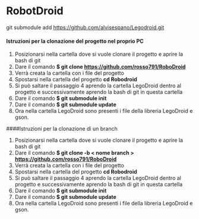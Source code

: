 # RobotDroid

git submodule add https://github.com/alvisespano/Legodroid.git



#### Istruzioni per la clonazione del progetto nel proprio PC

1. Posizionarsi nella cartella dove si vuole clonare il progetto e aprire la bash di git
2. Dare il comando **$ git clone https://github.com/rosso791/RoboDroid**
3. Verrà creata la cartella con i file del progetto
4. Spostarsi nella cartella del progetto **cd Robodroid**
5. Si può saltare il passaggio 4  aprendo la cartella LegoDroid dentro al progetto e successivamente aprendo la bash di git in questa cartella
6. Dare il comando **$ git submodule init**
7. Dare il comando **$ git submodule update**
8. Ora nella cartella LegoDroid sono presenti i file della libreria LegoDroid e gson.

####Istruzioni per la clonazione di un branch

1. Posizionarsi nella cartella dove si vuole clonare il progetto e aprire la bash di git
2. Dare il comando **$ git clone -b < nome branch > https://github.com/rosso791/RoboDroid**
3. Verrà creata la cartella con i file del progetto
4. Spostarsi nella cartella del progetto **cd Robodroid**
5. Si può saltare il passaggio 4  aprendo la cartella LegoDroid dentro al progetto e successivamente aprendo la bash di git in questa cartella
6. Dare il comando **$ git submodule init**
7. Dare il comando **$ git submodule update**
8. Ora nella cartella LegoDroid sono presenti i file della libreria LegoDroid e gson.

